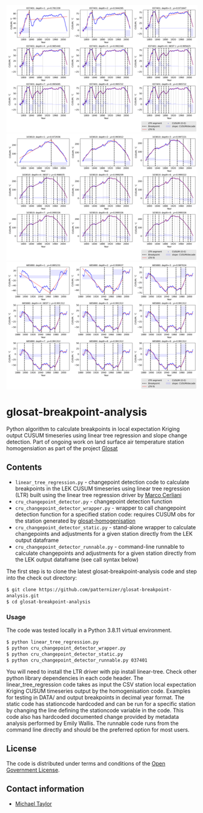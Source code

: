 ![image](https://github.com/patternizer/glosat-breakpoint-analysis/blob/main/037401-cusum-curve-linear-tree-loop.png)
![image](https://github.com/patternizer/glosat-breakpoint-analysis/blob/main/103810-cusum-curve-linear-tree-loop.png)
![image](https://github.com/patternizer/glosat-breakpoint-analysis/blob/main/685880-cusum-curve-linear-tree-loop.png)

# glosat-breakpoint-analysis

Python algorithm to calculate breakpoints in local expectation Kriging output CUSUM timeseries using linear tree regression and slope change detection. Part of ongoing work on land surface air temperature station homogensiation as part of the project [Glosat](www.glosat.org) 

## Contents

* `linear_tree_regression.py` - changepoint detection code to calculate breakpoints in the LEK CUSUM timeseries using linear tree regression (LTR) built using the linear tree regression driver by [Marco Cerliani](https://github.com/cerlymarco/linear-tree)
* `cru_changepoint_detector.py` - changepoint detection function
* `cru_changepoint_detector_wrapper.py` - wrapper to call changepoint detection function for a specified station code: requires CUSUM obs for the station generated by [glosat-homogenisation](https://github.com/patternizer/glosat-homogenisation)
* `cru_changepoint_detector_static.py` - stand-alone wrapper to calculate changepoints and adjustments for a given station directly from the LEK output dataframe
* `cru_changepoint_detector_runnable.py` - command-line runnable to calculate changepoints and adjustments for a given station directly from the LEK output dataframe (see call syntax below)

The first step is to clone the latest glosat-breakpoint-analysis code and step into the check out directory: 

    $ git clone https://github.com/patternizer/glosat-breakpoint-analysis.git
    $ cd glosat-breakpoint-analysis

### Usage

The code was tested locally in a Python 3.8.11 virtual environment.

    $ python linear_tree_regression.py
    $ python cru_changepoint_detector_wrapper.py
    $ python cru_changepoint_detector_static.py
    $ python cru_changepoint_detector_runnable.py 037401

You will need to install the LTR driver with pip install linear-tree. Check other python library dependencies in each code header.
The linear_tree_regression code takes as input the CSV station local expectation Kriging CUSUM timeseries output by the homogenisation code. Examples for testing in DATA/ and output breakpoints in decimal year format.
The static code has stationcode hardcoded and can be run for a specific station by changing the line defining the stationcode variable in the code. This code also has hardcoded documented change provided by metadata analysis performed by Emily Wallis.
The runnable code runs from the command line directly and should be the preferred option for most users.

## License

The code is distributed under terms and conditions of the [Open Government License](http://www.nationalarchives.gov.uk/doc/open-government-licence/version/3/).

## Contact information

* [Michael Taylor](michael.a.taylor@uea.ac.uk)



